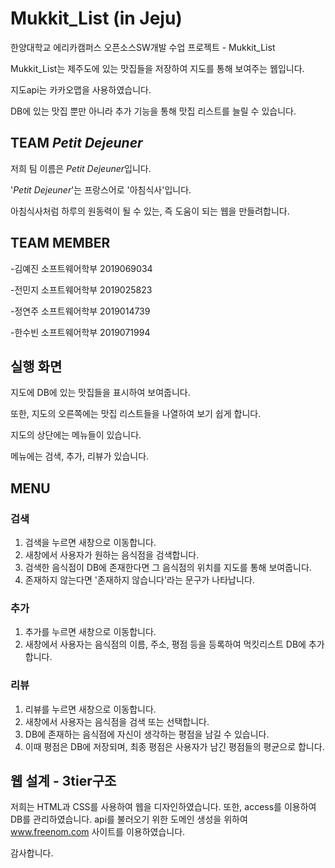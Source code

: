 # Mukkit_List (in Jeju)
한양대학교 에리카캠퍼스 오픈소스SW개발 수업 프로젝트 - Mukkit_List

Mukkit_List는 제주도에 있는 맛집들을 저장하여 지도를 통해 보여주는 웹입니다.

지도api는 카카오맵을 사용하였습니다.

DB에 있는 맛집 뿐만 아니라 추가 기능을 통해 맛집 리스트를 늘릴 수 있습니다.

## TEAM *Petit Dejeuner*
저희 팀 이름은 *Petit Dejeuner*입니다. 

'*Petit Dejeuner*'는 프랑스어로 '아침식사'입니다. 

아침식사처럼 하루의 원동력이 될 수 있는, 즉 도움이 되는 웹을 만들려합니다.

## TEAM MEMBER
-김예진 소프트웨어학부 2019069034

-전민지 소프트웨어학부 2019025823

-정연주 소프트웨어학부 2019014739

-한수빈 소프트웨어학부 2019071994

## 실행 화면
지도에 DB에 있는 맛집들을 표시하여 보여줍니다. 

또한, 지도의 오른쪽에는 맛집 리스트들을 나열하여 보기 쉽게 합니다. 

지도의 상단에는 메뉴들이 있습니다. 

메뉴에는 검색, 추가, 리뷰가 있습니다.

## MENU
### 검색
1. 검색을 누르면 새창으로 이동합니다.
2. 새창에서 사용자가 원하는 음식점을 검색합니다. 
3. 검색한 음식점이 DB에 존재한다면 그 음식점의 위치를 지도를 통해 보여줍니다.
4. 존재하지 않는다면 '존재하지 않습니다'라는 문구가 나타납니다.

### 추가
1. 추가를 누르면 새창으로 이동합니다.
2. 새창에서 사용자는 음식점의 이름, 주소, 평점 등을 등록하여 먹킷리스트 DB에 추가합니다.

### 리뷰
1. 리뷰를 누르면 새창으로 이동합니다.
2. 새창에서 사용자는 음식점을 검색 또는 선택합니다.
3. DB에 존재하는 음식점에 자신이 생각하는 평점을 남길 수 있습니다.
4. 이때 평점은 DB에 저장되며, 최종 평점은 사용자가 남긴 평점들의 평균으로 합니다.

## 웹 설계 - 3tier구조 
저희는 HTML과 CSS를 사용하여 웹을 디자인하였습니다.
또한, access를 이용하여 DB를 관리하였습니다.
api를 불러오기 위한 도메인 생성을 위하여 www.freenom.com 사이트를 이용하였습니다. 

감사합니다.
